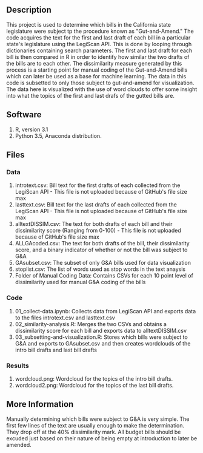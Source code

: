 

## Description
   
   This project is used to determine which bills in the California state legislature were subject tp the procedure known as "Gut-and-Amend."
The code acquires the text for the first and last draft of each bill in a particular state's legislature using the LegiScan API. This is done by looping through dictionaries containing search parameters. The first and last draft for each bill is then compared in R in order to identify how similar the two drafts of the bills are to each other.
   The dissimilarity measure generated by this process is a starting point for manual coding of the Gut-and-Amend bills which can later be used as a base for machine learning. The data in this code is subsetted to only those subject to gut-and-amend for visualization.
The data here is visualized with the use of word clouds to offer some insight into what the topics of the first and last drafs of the gutted bills are.


## Software

1. R, version 3.1
2. Python 3.5, Anaconda distribution.


## Files

### Data

1. introtext.csv: Bill text for the first drafts of each collected from the LegiScan API
         - This file is not uploaded because of GitHub's file size max
2. lasttext.csv: Bill text for the last drafts of each collected from the LegiScan API
         - This file is not uploaded because of GitHub's file size max
3. alltextDISSIM.csv: The text for both drafts of each bill and their dissimilarity score (Ranging from 0-100)
         - This file is not uploaded because of GitHub's file size max
4. ALLGAcoded.csv: The text for both drafts of the bill, their dissimilarity score, and a binary indicator of whether or not the bill was subject to G&A
5. GAsubset.csv: The subset of only G&A bills used for data visualization
6. stoplist.csv: The list of words used as stop words in the text anaysis
7. Folder of Manual Coding Data: Contains CSVs for each 10 point level of dissimilarity used for manual G&A coding of the bills

### Code

1. 01_collect-data.ipynb: Collects data from LegiScan API and exports data to the files introtext.csv and lasttext.csv
2. 02_similarity-analysis.R: Merges the two CSVs and obtains a dissimilarity score for each bill and exports data to alltextDISSIM.csv
2. 03_subsetting-and-visualization.R: Stores which bills were subject to G&A and exports to GAsubset.csv and then creates wordclouds of the intro bill drafts and last bill drafts

### Results

1. wordcloud.png: Wordcloud for the topics of the intro bill drafts.
2. wordcloud2.png: Wordcloud for the topics of the last bill drafts.


## More Information

Manually determining which bills were subject to G&A is very simple. The first few lines of the text are usually enough to make the determination. They drop off at the 40% dissimilarity mark. All budget bills should be excuded just based on their nature of being empty at introduction to later be amended.
